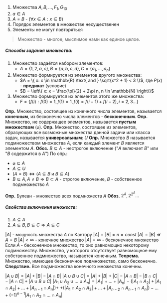 1. Множества $A, B, \dots, F_{1}, G_{10}$
2. $a \in A$
3. $A = B$ - ($\forall x \in A: x \in B$)
4. Порядок элементов в множестве несущественен
5. Элементы не могут повторяться
> Множество - многое, мыслимое нами как единое целое.
##### Способы задания множества:
1. Множество задаётся набором элементов:
	- $A = \{ 1, 2, a, c \}, B = \{ a, b, c, d \}, C = \{ a_{1}, \dots, a_{n} \}$
2. Множество формируется из элементов другого множества:
	- $A = \{ x: x \in \mathbb{R} \text{ and } \sqrt{x^2 + 1} < 3 \}$, где $P(x)$ - **предикат** (условие)
	- $B = \left\{  x: x = \frac{\pi}{2} + 2\pi n, n \in \mathbb{N}  \right\}$
3. Множество формируется их элементов этого же множества:
	- $F = \{ f(i): f(0) = 1, f(1) = 1, f(i) = f(i - 1) + f(i - 2), i = 2, 3\dots \}$

**Опр.** Множество, состоящее из конечного числа элементов, называется **конечным**, из бесконечно числа элементов - **бесконечным**.
**Опр.** Множество, не содержащее элементов, называется **пустым множеством** ($\varnothing$).
**Опр.** Множество, состоящее из элементов, образующих все возможные множества данной задачи или класса задач, называется **универсальным**: $U$
**Опр.** Множество $B$ называется подмножеством множества $A$, если каждый элемент $B$ является элементом $A$.
**Обоз.** $B \subseteq  A$ - нестрогое включение ("$A$ включает $B$" или "$B$ содержится в $A$")
По опр.:
- $\varnothing \subseteq A$
- $A \subseteq U$
- $(A = B) \iff (A \subseteq B \text{ и } B \subseteq A)$
- $B \subseteq A, A \not= B \Rightarrow B \subset A$ - строгое включение, $B$ - собственное подмножество $A$

**Опр.** Булеан - множество всех подмножеств $A$
**Обоз.** $2^A, 2^{2^A}\dots$
##### Свойства включения множеств:
1.  $A \subseteq A$
2. $A \subseteq B, B \subseteq C \Rightarrow A \subseteq C$

$|A|$ - мощность множества $A$ по Кантору
$|A|=|B|=n=const$
$|A|=|B| \not\Rightarrow A=B$
$|A| < \infty$ - конечное множество
$|A| = \infty$ - бесконечное множество
Если $A$ - бесконечное множество, то оно равномощно некоторому подмножеству.
Множество, у которого отсутствует равномощное ему собственное подмножество, называется конечным.
**Теорема.** Множество, имеющее бесконечное подмножество, само бесконечно.
**Следствие.** Все подмножества конечного множества конечны.

$|A \cup B| = |A| + |B| - |A \cap B|$
$|A \cup B \cup C| = |A| + |B| + |C| - |A \cap B| - |B \cap C| - |A \cap C| + |A \cup B \cup C|$
$|A_{1} \cup A_{2} \cup \dots \cup A_{n}| = |A_{1}| + \dots + |A_{n}| - (|A_{1} \cap A_{2}| + |A_{1} \cap A_{2}| + \dots + |A_{n - 1} \cap A_{n}|) +$
$+ (|A_{1} \cap A_{2} \cap A_{3}| + \dots + |A_{n - 2} \cap A_{n - 1} \cap A_{n}|) - \dots + (-1)^{n-1} |A_{1} \cap A_{2} \cap \dots \cap A_{n}|$